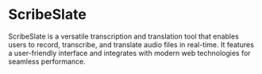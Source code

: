 # ScribeSlate
ScribeSlate is a versatile transcription and translation tool that enables users to record, transcribe, and translate audio files in real-time. It features a user-friendly interface and integrates with modern web technologies for seamless performance.
